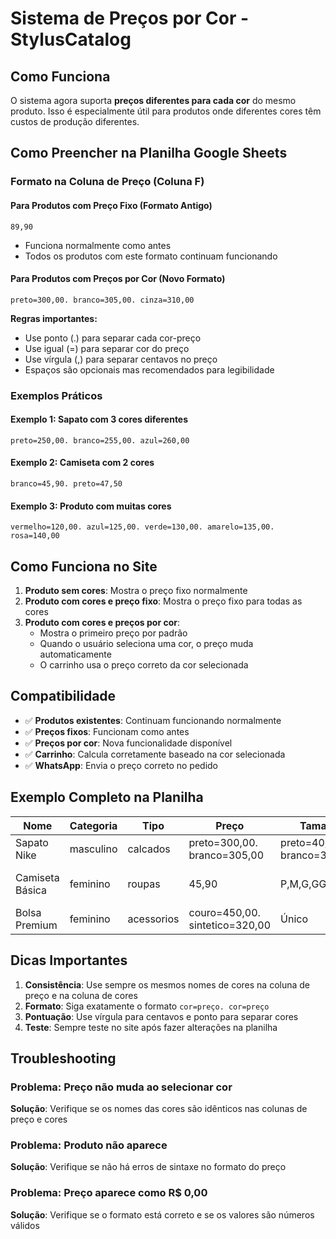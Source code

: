 # Sistema de Preços por Cor - StylusCatalog

## Como Funciona

O sistema agora suporta **preços diferentes para cada cor** do mesmo produto. Isso é especialmente útil para produtos onde diferentes cores têm custos de produção diferentes.

## Como Preencher na Planilha Google Sheets

### Formato na Coluna de Preço (Coluna F)

#### Para Produtos com Preço Fixo (Formato Antigo)
```
89,90
```
- Funciona normalmente como antes
- Todos os produtos com este formato continuam funcionando

#### Para Produtos com Preços por Cor (Novo Formato)
```
preto=300,00. branco=305,00. cinza=310,00
```

**Regras importantes:**
- Use ponto (.) para separar cada cor-preço
- Use igual (=) para separar cor do preço
- Use vírgula (,) para separar centavos no preço
- Espaços são opcionais mas recomendados para legibilidade

### Exemplos Práticos

#### Exemplo 1: Sapato com 3 cores diferentes
```
preto=250,00. branco=255,00. azul=260,00
```

#### Exemplo 2: Camiseta com 2 cores
```
branco=45,90. preto=47,50
```

#### Exemplo 3: Produto com muitas cores
```
vermelho=120,00. azul=125,00. verde=130,00. amarelo=135,00. rosa=140,00
```

## Como Funciona no Site

1. **Produto sem cores**: Mostra o preço fixo normalmente
2. **Produto com cores e preço fixo**: Mostra o preço fixo para todas as cores
3. **Produto com cores e preços por cor**: 
   - Mostra o primeiro preço por padrão
   - Quando o usuário seleciona uma cor, o preço muda automaticamente
   - O carrinho usa o preço correto da cor selecionada

## Compatibilidade

- ✅ **Produtos existentes**: Continuam funcionando normalmente
- ✅ **Preços fixos**: Funcionam como antes
- ✅ **Preços por cor**: Nova funcionalidade disponível
- ✅ **Carrinho**: Calcula corretamente baseado na cor selecionada
- ✅ **WhatsApp**: Envia o preço correto no pedido

## Exemplo Completo na Planilha

| Nome | Categoria | Tipo | Preço | Tamanho | Cores |
|------|-----------|------|-------|---------|-------|
| Sapato Nike | masculino | calcados | preto=300,00. branco=305,00 | preto=40,41,42. branco=39,40,41 | Preto, Branco |
| Camiseta Básica | feminino | roupas | 45,90 | P,M,G,GG | Branco, Preto, Azul |
| Bolsa Premium | feminino | acessorios | couro=450,00. sintetico=320,00 | Único | Couro, Sintético |

## Dicas Importantes

1. **Consistência**: Use sempre os mesmos nomes de cores na coluna de preço e na coluna de cores
2. **Formato**: Siga exatamente o formato `cor=preço. cor=preço`
3. **Pontuação**: Use vírgula para centavos e ponto para separar cores
4. **Teste**: Sempre teste no site após fazer alterações na planilha

## Troubleshooting

### Problema: Preço não muda ao selecionar cor
**Solução**: Verifique se os nomes das cores são idênticos nas colunas de preço e cores

### Problema: Produto não aparece
**Solução**: Verifique se não há erros de sintaxe no formato do preço

### Problema: Preço aparece como R$ 0,00
**Solução**: Verifique se o formato está correto e se os valores são números válidos
